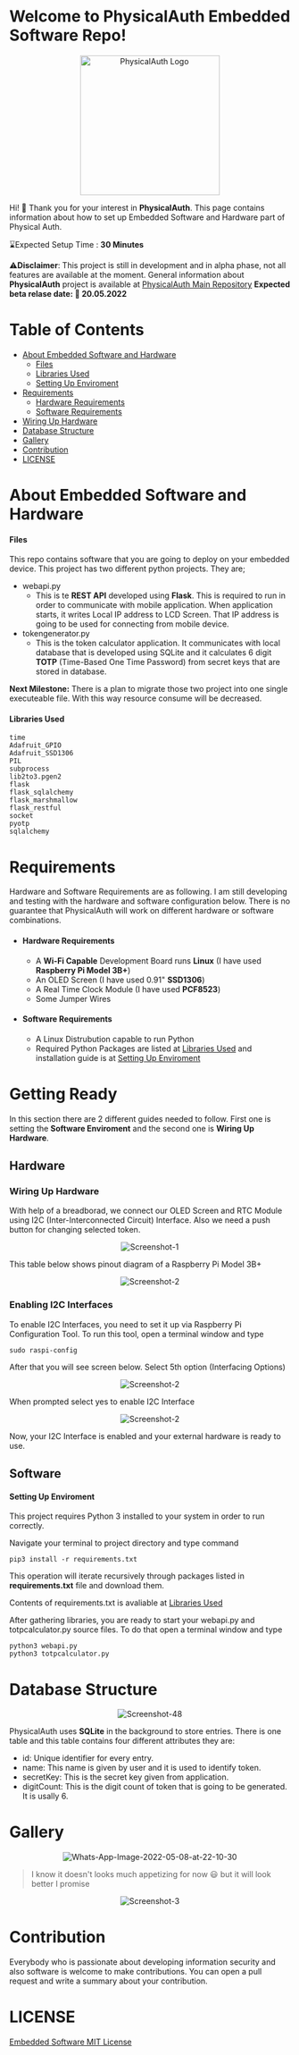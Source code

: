 # Welcome to PhysicalAuth Embedded Software Repo!
<p align="center">
  <img width="250" height="250" src="https://i.ibb.co/3zzNH99/Physical-Auth-Logo50.png"  title="PhysicalAuth Logo">
</p>


Hi! :wave: Thank you for your interest in **PhysicalAuth**. This page contains information about how to set up Embedded Software and Hardware part of Physical Auth. 

:hourglass:Expected Setup Time :  **30 Minutes**


:warning:**Disclaimer**: This project is still in development and in alpha phase, not all features are available at the moment. General information about **PhysicalAuth** project is available at [PhysicalAuth Main Repository](https://www.github.com/sacitkuheylan/PhysicalAuth)
**Expected beta relase date: :date: 20.05.2022**

# Table of Contents

 - [About Embedded Software and Hardware](#about-embedded-software-and-hardware)
	 - [Files](#files)
	 - [Libraries Used](#libraries-used)
	 - [Setting Up Enviroment](#setting-up-enviroment)
 - [Requirements](#requirements)
	 - [Hardware Requirements](#hardware-requirements)
	 - [Software Requirements](#software-requirements)
 - [Wiring Up Hardware](#wiring-up-hardware)
 - [Database Structure](#database-structure)
 - [Gallery](#gallery)
 - [Contribution](#contribution)
 - [LICENSE](#license)



# About Embedded Software and Hardware
#### Files
This repo contains software that you are going to deploy on your embedded device. This project has two different python projects. They are;

 - webapi.py
	 - This is te **REST API** developed using **Flask**. This is required to run in order to communicate with mobile application. When application starts, it writes Local IP address to LCD Screen. That IP address is going to be used for connecting from mobile device.
 - tokengenerator.py
	 - This is the token calculator application. It communicates with local database that is developed using SQLite and it calculates 6 digit **TOTP** (Time-Based One Time Password) from secret keys that are stored in database.

**Next Milestone:** There is a plan to migrate those two project into one single executeable file. With this way resource consume will be decreased.

#### Libraries Used

    time
    Adafruit_GPIO
    Adafruit_SSD1306
    PIL
    subprocess
    lib2to3.pgen2
    flask 
    flask_sqlalchemy 
    flask_marshmallow
    flask_restful
    socket
    pyotp
    sqlalchemy

# Requirements
Hardware and Software Requirements are as following. I am still developing and testing with the hardware and software configuration below. There is no guarantee that PhysicalAuth will work on different hardware or software combinations.

 - #### Hardware Requirements 
 	 - A **Wi-Fi Capable** Development Board runs **Linux** (I have used **Raspberry Pi Model 3B+**)
	 - An OLED Screen (I have used 0.91" **SSD1306**)
	 - A Real Time Clock Module (I have used **PCF8523**)
	 - Some Jumper Wires
 - #### Software Requirements
	 - A Linux Distrubution capable to run Python
	 - Required Python Packages are listed at [Libraries Used](#libraries-used) and installation guide is at [Setting Up Enviroment](#setting-up-enviroment)


   

# Getting Ready
In this section there are 2 different guides needed to follow. First one is setting the **Software Enviroment** and the second one is **Wiring Up Hardware**.

## Hardware

### Wiring Up Hardware


With help of a breadborad, we connect our OLED Screen and RTC Module using I2C (Inter-Interconnected Circuit) Interface. Also we need a push button for changing selected token.

<p align="center" href="https://ibb.co/GcPF4y0"><img src="https://i.ibb.co/Tmhrx6k/Screenshot-1.png" alt="Screenshot-1" border="0"></p>

This table below shows pinout diagram of a Raspberry Pi Model 3B+
<p align="center" href="https://imgbb.com/"><img src="https://i.ibb.co/7pQJHCN/Screenshot-2.png" alt="Screenshot-2" border="0"></p>

### Enabling I2C Interfaces

To enable I2C Interfaces, you need to set it up via Raspberry Pi Configuration Tool. To run this tool, open a terminal window and type

    sudo raspi-config

After that you will see screen below. Select 5th option (Interfacing Options)
<p align="center" href="https://imgbb.com/"><img src="https://www.mathworks.com/help/supportpkg/raspberrypiio/ref/raspberrypi_kernel_i2c.png" alt="Screenshot-2" border="0"></p>
When prompted select yes to enable I2C Interface
<p align="center" href="https://imgbb.com/"><img src="https://www.mathworks.com/help/supportpkg/raspberrypiio/ref/raspberrypi_kernel_i2c_enable_disable_option.png" alt="Screenshot-2" border="0"></p>

Now, your I2C Interface is enabled and your external hardware is ready to use.

## Software

#### Setting Up Enviroment
This project requires Python 3 installed to your system in order to run correctly.

Navigate your terminal to project directory and type command

    pip3 install -r requirements.txt 

This operation will iterate recursively through packages listed in **requirements.txt** file and download them.

Contents of requirements.txt is avaliable at [Libraries Used](#libraries-used)

After gathering libraries, you are ready to start your webapi.py and totpcalculator.py source files.
To do that open a terminal window and type

    python3 webapi.py
    python3 totpcalculator.py


# Database Structure
<p align="center" href="https://imgbb.com/"><img src="https://i.ibb.co/J2FSYWN/Screenshot-48.png" alt="Screenshot-48" border="0"></p>

PhysicalAuth uses **SQLite** in the background to store entries. There is one table and this table contains four different attributes they are:

 - id: Unique identifier for every entry.
 - name: This name is given by user and it is used to identify token.
 - secretKey: This is the secret key given from application.
 - digitCount: This is the digit count of token that is going to be generated. It is usally 6.

# Gallery

<p align="center" href="https://ibb.co/7zRfhM8"><img src="https://i.ibb.co/H2xSZw1/Whats-App-Image-2022-05-08-at-22-10-30.jpg" alt="Whats-App-Image-2022-05-08-at-22-10-30" border="0"></p>

> I know it doesn't looks much appetizing for now :smiley: but it will look better I promise

<p align="center" href="https://imgbb.com/"><img src="https://i.ibb.co/HT15QbW/Screenshot-3.png" alt="Screenshot-3" border="0"></p>

# Contribution
Everybody who is passionate about developing information security and also software is welcome to make contributions. You can open a pull request and write a summary about your contribution.

# LICENSE
[Embedded Software MIT License](https://github.com/sacitkuheylan/PhysicalAuthEmbedded/blob/master/LICENSE)
